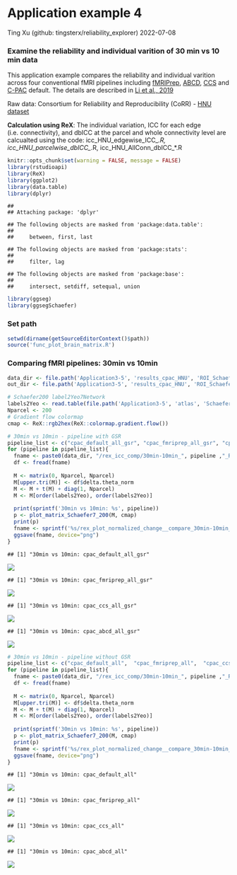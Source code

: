 Application example 4
================
Ting Xu (github: tingsterx/reliability_explorer)
2022-07-08

### Examine the reliability and individual varition of 30 min vs 10 min data

This application example compares the reliability and individual
varition across four conventional fMRI pipelines including
[fMRIPrep](https://fmriprep.org/en/stable/),
[ABCD](https://www.biorxiv.org/content/10.1101/2021.07.09.451638v1),
[CCS](https://www.sciencedirect.com/science/article/abs/pii/S2095927316305394)
and [C-PAC](https://fcp-indi.github.io/docs/latest/user/index) default.
The details are described in [Li et al.,
2019](https://www.biorxiv.org/content/10.1101/2021.12.01.470790v1)

Raw data: Consortium for Reliability and Reproducibility (CoRR) - [HNU
dataset](http://fcon_1000.projects.nitrc.org/indi/CoRR/html/hnu_1.html)

**Calculation using ReX**: The individual variation, ICC for each edge
(i.e. connectivity), and dbICC at the parcel and whole connectivity
level are calcualted using the code: icc_HNU_edgewise_ICC\_*.R,
icc_HNU_parcelwise_dbICC\_*.R, icc_HNU_AllConn_dbICC\_\*.R

``` r
knitr::opts_chunk$set(warning = FALSE, message = FALSE) 
library(rstudioapi)
library(ReX)
library(ggplot2)
library(data.table)
library(dplyr)
```

    ## 
    ## Attaching package: 'dplyr'

    ## The following objects are masked from 'package:data.table':
    ## 
    ##     between, first, last

    ## The following objects are masked from 'package:stats':
    ## 
    ##     filter, lag

    ## The following objects are masked from 'package:base':
    ## 
    ##     intersect, setdiff, setequal, union

``` r
library(ggseg)
library(ggsegSchaefer)
```

### Set path

``` r
setwd(dirname(getSourceEditorContext()$path))
source('func_plot_brain_matrix.R')
```

### Comparing fMRI pipelines: 30min vs 10min

``` r
data_dir <- file.path('Application3-5', 'results_cpac_HNU', 'ROI_Schaefer200')
out_dir <- file.path('Application3-5', 'results_cpac_HNU', 'ROI_Schaefer200', 'edgewise_result_matrix')

# Schaefer200 label2Yeo7Network
labels2Yeo <- read.table(file.path('Application3-5', 'atlas', 'Schaefer2018_200Parcels_7Networks_labels_MatchedTo_ggseg.txt'), header=TRUE)$Yeo
Nparcel <- 200
# Gradient flow colormap
cmap <- ReX::rgb2hex(ReX::colormap.gradient.flow())

# 30min vs 10min - pipeline with GSR
pipeline_list <- c("cpac_default_all_gsr", "cpac_fmriprep_all_gsr", "cpac_ccs_all_gsr", "cpac_abcd_all_gsr")
for (pipeline in pipeline_list){
  fname <- paste0(data_dir, "/rex_icc_comp/30min-10min_", pipeline ,"_ReX_CompareICC_Results.csv")
  df <- fread(fname)
  
  M <- matrix(0, Nparcel, Nparcel)
  M[upper.tri(M)] <- df$delta.theta_norm
  M <- M + t(M) + diag(1, Nparcel)
  M <- M[order(labels2Yeo), order(labels2Yeo)]
  
  print(sprintf('30min vs 10min: %s', pipeline))
  p <- plot_matrix_Schaefer7_200(M, cmap)
  print(p)
  fname <- sprintf('%s/rex_plot_normalized_change__compare_30min-10min__%s__edgewise_matrix.png', out_dir, pipeline)
  ggsave(fname, device="png")
}
```

    ## [1] "30min vs 10min: cpac_default_all_gsr"

![](Application5_plot_parcelwise_files/figure-gfm/unnamed-chunk-1-1.png)<!-- -->

    ## [1] "30min vs 10min: cpac_fmriprep_all_gsr"

![](Application5_plot_parcelwise_files/figure-gfm/unnamed-chunk-1-2.png)<!-- -->

    ## [1] "30min vs 10min: cpac_ccs_all_gsr"

![](Application5_plot_parcelwise_files/figure-gfm/unnamed-chunk-1-3.png)<!-- -->

    ## [1] "30min vs 10min: cpac_abcd_all_gsr"

![](Application5_plot_parcelwise_files/figure-gfm/unnamed-chunk-1-4.png)<!-- -->

``` r
# 30min vs 10min - pipeline without GSR
pipeline_list <- c("cpac_default_all",  "cpac_fmriprep_all",  "cpac_ccs_all", "cpac_abcd_all")
for (pipeline in pipeline_list){
  fname <- paste0(data_dir, "/rex_icc_comp/30min-10min_", pipeline ,"_ReX_CompareICC_Results.csv")
  df <- fread(fname)
  
  M <- matrix(0, Nparcel, Nparcel)
  M[upper.tri(M)] <- df$delta.theta_norm
  M <- M + t(M) + diag(1, Nparcel)
  M <- M[order(labels2Yeo), order(labels2Yeo)]
  
  print(sprintf('30min vs 10min: %s', pipeline))
  p <- plot_matrix_Schaefer7_200(M, cmap)
  print(p)
  fname <- sprintf('%s/rex_plot_normalized_change__compare_30min-10min__%s__edgewise_matrix.png', out_dir, pipeline)
  ggsave(fname, device="png")
}
```

    ## [1] "30min vs 10min: cpac_default_all"

![](Application5_plot_parcelwise_files/figure-gfm/unnamed-chunk-1-5.png)<!-- -->

    ## [1] "30min vs 10min: cpac_fmriprep_all"

![](Application5_plot_parcelwise_files/figure-gfm/unnamed-chunk-1-6.png)<!-- -->

    ## [1] "30min vs 10min: cpac_ccs_all"

![](Application5_plot_parcelwise_files/figure-gfm/unnamed-chunk-1-7.png)<!-- -->

    ## [1] "30min vs 10min: cpac_abcd_all"

![](Application5_plot_parcelwise_files/figure-gfm/unnamed-chunk-1-8.png)<!-- -->
